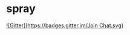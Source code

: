 # spray
[![Gitter](https://badges.gitter.im/Join Chat.svg)](https://gitter.im/maspwr/spray?utm_source=badge&utm_medium=badge&utm_campaign=pr-badge&utm_content=badge)